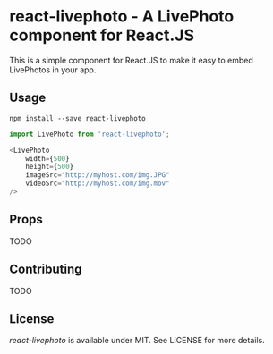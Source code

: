# react-livephoto - A LivePhoto component for React.JS

This is a simple component for React.JS to make it easy to embed LivePhotos in your app.

## Usage

```
npm install --save react-livephoto
```

```js
import LivePhoto from 'react-livephoto';

<LivePhoto
    width={500}
    height={500}
    imageSrc="http://myhost.com/img.JPG"
    videoSrc="http://myhost.com/img.mov"
/>
```

## Props

TODO

## Contributing

TODO

## License

*react-livephoto* is available under MIT. See LICENSE for more details.

